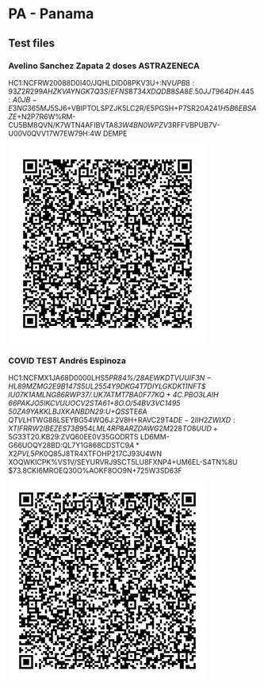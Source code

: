 # PA - Panama

## Test files





###  Avelino Sanchez Zapata 2 doses ASTRAZENECA

HC1:NCFRW20088D0I40/JQHLDID08PKV3U+:NV$UPB8 :93Z2R299AHZKVAYNGK7Q3S/EFNS8T34XDQDB8SA8E.50JJT964DH.445:A0JB-E3NG365MJ%V NU.9OZ.92DU3 U *7X/K7BE RNIXLRO1% M6 FZPI*-9+W0QK8W32 .8IQ7RTQ0LNF+PQWJS22%20YS6P5ABVK3J3T551-DFUNJ3J7653%P516GSPLUAUD3R42K00K601MDI M+G7X*O3R4W.FU95B2FQ6C4A4XTRYR8BO0VD4IB8%U8H-K2KLBK3GO0-BCH78T5N51H498P6G+ O/QHD54MT2.Q8P00:15.CGRKN*WRFZQ+*2EA7:G2J6RQ.L*H5*FH59B.L7P$5SJ6+VBIPTOLSPZJK5LC2R/E5PGSH+P7SR2$0A241H5B6EB SAZE$+N2P7R6W%RM-CU5BM8QVN/K7WTN4AFIBVTA8*3W4BN0WPZV*3RFFVBPUB7V-U00V0QVV17W7EW79H:4W DEMPE

![VAC2](VAC1.png)

### COVID TEST Andrés Espinoza

HC1:NCFMX1JA68D0000LHS5*PR84%/28AEWKDTVUUIF3$N-HL8 9MZMG2E9B147S%O7JFP0*KJIH9DKO*6Q$5UL2554Y9DKG4T7DIYLGKDK11NFT$ IU07K1AMLNG86RWP3$7/.UK7ATMT7BA0F77KQ+4C.$PBO3LAIH 66PAKJO5IKCVUUOCV2STA61+8O.O/54BV3VC1495 50ZA9YAKKLBJXKANBDN29:U+QSS*TE*6A QTVL*HTWG88LSEYBG54WQ6J:2V8H+RAVC29T4$DE-2IIH2ZWI XD:XTIFRRW2IBEZES73B954LML4RP8ARZDAWG2M228TO8UUD+5G33$T20.KB29:ZVQ60EE0V35GODRTS LD6MM-G66UOQY28BD:QL7Y1G868CDSTC9$A*X2PVL5PK$0Q85J8TR4XTFOHP217CJ93U4WN XOQWKICPK%VS1V/SEYURVRJ9SCT5LU8FXNP4+UM6EL-S4TN%8U $73.8CKI6MROEQ30O%AOKF8OO9N+725W3SD63F

![TEST1](TEST1.png)





